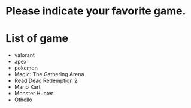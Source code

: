 # Please indicate your favorite game.

# List of game
- valorant
- apex
- pokemon
- Magic: The Gathering Arena
- Read Dead Redemption 2
- Mario Kart
- Monster Hunter 
- Othello
